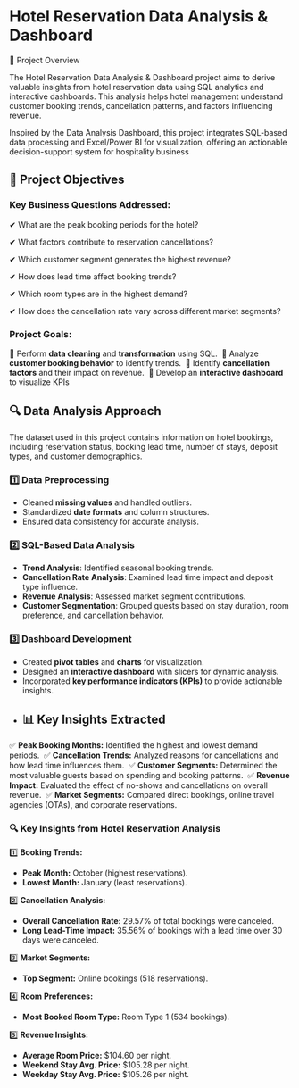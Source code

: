# **Hotel Reservation Data Analysis & Dashboard**  

📌 Project Overview

The Hotel Reservation Data Analysis & Dashboard project aims to derive valuable insights from hotel reservation data using SQL analytics and interactive dashboards. This analysis helps hotel management understand customer booking trends, cancellation patterns, and factors influencing revenue.

Inspired by the Data Analysis Dashboard, this project integrates SQL-based data processing and Excel/Power BI for visualization, offering an actionable decision-support system for hospitality business 

## 🎯 **Project Objectives**  

### **Key Business Questions Addressed:**  
✔ What are the peak booking periods for the hotel?  

✔ What factors contribute to reservation cancellations?  

✔ Which customer segment generates the highest revenue?  

✔ How does lead time affect booking trends?  

✔ Which room types are in the highest demand?  

✔ How does the cancellation rate vary across different market segments?  

### **Project Goals:**  
🔹 Perform **data cleaning** and **transformation** using SQL.  
🔹 Analyze **customer booking behavior** to identify trends.  
🔹 Identify **cancellation factors** and their impact on revenue.  
🔹 Develop an **interactive dashboard** to visualize KPIs
## 🔍 **Data Analysis Approach**  

The dataset used in this project contains information on hotel bookings, including reservation status, booking lead time, number of stays, deposit types, and customer demographics.  

### **1️⃣ Data Preprocessing**  
- Cleaned **missing values** and handled outliers.  
- Standardized **date formats** and column structures.  
- Ensured data consistency for accurate analysis.  

### **2️⃣ SQL-Based Data Analysis**  
- **Trend Analysis**: Identified seasonal booking trends.  
- **Cancellation Rate Analysis**: Examined lead time impact and deposit type influence.  
- **Revenue Analysis**: Assessed market segment contributions.  
- **Customer Segmentation**: Grouped guests based on stay duration, room preference, and cancellation behavior.  

### **3️⃣ Dashboard Development**  
- Created **pivot tables** and **charts** for visualization.  
- Designed an **interactive dashboard** with slicers for dynamic analysis.  
- Incorporated **key performance indicators (KPIs)** to provide actionable insights.
- ## 📊 **Key Insights Extracted**  

✅ **Peak Booking Months:** Identified the highest and lowest demand periods.  
✅ **Cancellation Trends:** Analyzed reasons for cancellations and how lead time influences them.  
✅ **Customer Segments:** Determined the most valuable guests based on spending and booking patterns.  
✅ **Revenue Impact:** Evaluated the effect of no-shows and cancellations on overall revenue.  
✅ **Market Segments:** Compared direct bookings, online travel agencies (OTAs), and corporate reservations.
### **🔍 Key Insights from Hotel Reservation Analysis**  

1️⃣ **Booking Trends:**  
   - **Peak Month:** October (highest reservations).  
   - **Lowest Month:** January (least reservations).  

2️⃣ **Cancellation Analysis:**  
   - **Overall Cancellation Rate:** 29.57% of total bookings were canceled.  
   - **Long Lead-Time Impact:** 35.56% of bookings with a lead time over 30 days were canceled.  

3️⃣ **Market Segments:**  
   - **Top Segment:** Online bookings (518 reservations).  

4️⃣ **Room Preferences:**  
   - **Most Booked Room Type:** Room Type 1 (534 bookings).  

5️⃣ **Revenue Insights:**  
   - **Average Room Price:** $104.60 per night.  
   - **Weekend Stay Avg. Price:** $105.28 per night.  
   - **Weekday Stay Avg. Price:** $105.26 per night.  
